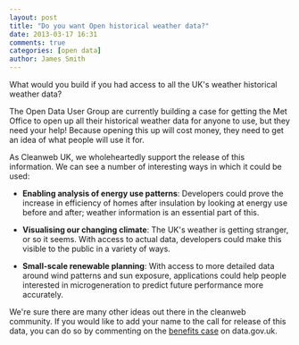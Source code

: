 ```yaml
---
layout: post
title: "Do you want Open historical weather data?"
date: 2013-03-17 16:31
comments: true
categories: [open data]
author: James Smith
---
```


What would you build if you had access to all the UK's weather historical weather data?

The Open Data User Group are currently building a case for getting the Met Office to open up all their historical weather data for anyone to use, but they need your help! Because opening this up will cost money, they need to get an idea of what people will use it for.

As Cleanweb UK, we wholeheartedly support the release of this information. We can see a number of interesting ways in which it could be used:

* **Enabling analysis of energy use patterns**: Developers could prove the increase in efficiency of homes after insulation by looking at energy use before and after; weather information is an essential part of this.

* **Visualising our changing climate**: The UK's weather is getting stranger, or so it seems. With access to actual data, developers could make this visible to the public in a variety of ways.

* **Small-scale renewable planning**: With access to more detailed data around wind patterns and sun exposure, applications could help people interested in microgeneration to predict future performance more accurately.

We're sure there are many other ideas out there in the cleanweb community. If you would like to add your name to the call for release of this data, you can do so by commenting on the [benefits case](http://data.gov.uk/benefits-of-releasing-historical-ukmo-observation-data) on data.gov.uk.